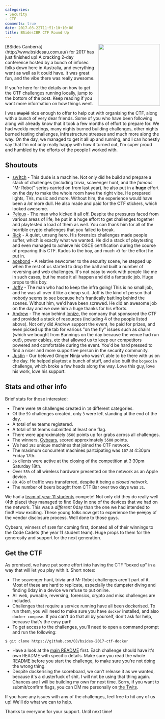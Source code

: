 ```yaml
---
categories:
- Security
- CTF
comments: true
date: 2017-03-22T11:51:10+10:00
title: BSidesCBR CTF Round Up
---
```


<img style="float: right; margin-left: 5px; margin-bottom: 5px" src="/uploads/2017/03/bsides/bsides-ctf.png" width="200px"/>
[BSides Canberra](http://www.bsidesau.com.au/) for 2017 has just finished up! A cracking 2-day conference hosted by a bunch of infosec folks down here in Australia, and everything went as well as it could have. It was great fun, and the vibe there was really awesome.

If you're here for the details on how to get the CTF challenges running locally, jump to the bottom of the post. Keep reading if you want more information on how things went.

I was ~~stupid~~ nice enough to offer to help out with organising the CTF, along with a bunch of very dear friends. Some of you who have been following along will already know that it took a few months of effort to prepare for. We had weekly meetings, many nights burned building challenges, other nights burned testing challenges, infrastructure stresses and much more along the way. On the day, we managed to get it all up and running, and I can honestly say that I'm not only really happy with how it turned out, I'm super proud and humbled by the efforts of the people I worked with.

## Shoutouts

* [sw1tch](https://twitter.com/__sw1tch__) - This dude is a machine. Not only did he build and prepare a stack of challenges (including trivia, scavenger hunt, and the _famous_ "Mr Robot" series carried on from last year), he also put in a **huge** effort on the day to make the whole room have the right vibe. He prepared lights, TVs, music and more. Without him, the experience would have been a _lot_ more dull. He also made and paid for the CTF stickers, which looked awesome.
* [Peleus](https://twitter.com/0x42424242) - The man who kicked it all off. Despite the pressures faced from various areas of life, he put in a huge effort to get challenges together and playtested a load of them as well. You can thank him for all of the horrible crypto challenges that you failed to break.
* [Rick](https://twitter.com/rickoates) - A quiet, unsung hero. His forensics challenges made people suffer, which is exactly what we wanted. He did a stack of playtesting and even managed to achieve his OSCE certification during the course of preparing this CTF. Kudos to the boy, and much `<3` for the effort he put in.
* [acebond](https://twitter.com/aceb0nd) - A relative newcomer to the security scene, he stepped up when the rest of us started to drop the ball and built a number of reversing and web challenges. It's not easy to work with people like me in such cases, but he made it all happen and did a fantastic job. Huge props to this boy.
* [Joffy](https://twitter.com/Joflixen) - The man who had to keep the infra going! This is no small job, and he was all over it like a cheap suit. Joff is the kind of person that nobody seems to see because he's frantically battling behind the scenes. Without him, we'd have been screwed. He did an awesome job on the day and we owe him a huge thanks for his efforts.
* [Andrew](https://twitter.com/andrew__muller) - The man behind [Ionize](https://twitter.com/1onize), the company that sponsored the CTF and provided a stack of resources (including 4 of the people listed above). Not only did Andrew support the event, he paid for prizes, and even picked up the tab for various "on the fly" issues such as chairs (which we bought from Bunnings on the day because the venue had run out!), power cables, etc that allowed us to keep our competitors powered and comfortable during the event. You'd be hard pressed to find a nicer and more supportive person in the security community.
* [Justin](https://twitter.com/justinsteven) - Our beloved Ginger Ninja who wasn't able to be there with us on the day. He helped playtest a bunch of stuff, and also built the `bogecoin` challenge, which broke a few heads along the way. Love this guy, love his work, love his support.

## Stats and other info

Brief stats for those interested:

* There were `59` challenges created in `10` different categories.
* Of the `59` challenges created, only `3` were left standing at the end of the day.
* A total of `66` teams registered.
* A total of `38` teams submitted at least one flag.
* There were approximately `8500` points up for grabs across all challenges.
* The winners, [Cybears](https://twitter.com/cybearsCTF), scored approximately `5500` points.
* We had `193` unique machines that joined the CTF network.
* The maximum concurrent machines partcipating was `107` at 4:30pm Friday 17th.
* `36` clients were active at the closing of the competition at 3:30pm Saturday 18th.
* Over `55%` of all wireless hardware presented on the network as an Apple device.
* `80.4Gb` of traffic was transferred, despite it being a _closed network_.
* The number of beers bought from CTF Bar over two days was `31`.


We had a [team of year 11 students](https://twitter.com/CodeCadets) compete! Not only did they do really well (4th place) they managed to find 0day in one of the devices that we had on the network. This was a _different_ 0day than the one we had intended to find! How exciting. These young folks now get to experience the ~~pain~~joy of the vendor disclosure process. Well done to those guys.

Cybears, winners of `$500` for coming first, donated all of their winnings to the Code Cadets (the year 11 student team). Huge props to them for the generosity and support for the next generation.

## Get the CTF

As promised, we have put some effort into having the CTF "boxed up" in a way that will let you play with it. Short notes:

* The scavenger hunt, trivia and Mr Robot challenges aren't part of it. Most of these are hard to replicate, especially the dumpster diving and finding 0day in a device we refuse to put online.
* All web, pwnable, reversing, forensics, crypto and misc challenges are included.
* Challenges that require a service running have all been dockerised. To run them, you will need to make sure you have `docker` installed, and also `docker-compose`. If you can't do that all by yourself, don't ask for help, because that's the easy part!
* To get access to the challenges, you'll need to open a command prompt and run the following:

```
$ git clone https://github.com/OJ/bsides-2017-ctf-docker
```

* Have a look at the [main README](https://github.com/OJ/bsides-2017-ctf-docker) first. Each challenge should have it's own README with specific details. Make sure you read the whole README before you start the challenge, to make sure you're not doing the wrong thing.
* Despite dockerising the scoreboard, we can't release it as we wanted, because it's a clusterfuck of shit. I will not be using that thing again. Chances are I will be building my own for next time. Sorry, if you want to submit/confirm flags, you can DM me personally on [the Twits](https://twitter.com/TheColonial).

If you have any issues with any of the challenges, feel free to hit any of us up! We'll do what we can to help.

Thanks to everyone for your support. Until next time!
